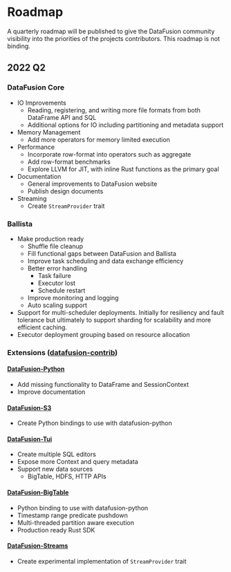 <!---
  Licensed to the Apache Software Foundation (ASF) under one
  or more contributor license agreements.  See the NOTICE file
  distributed with this work for additional information
  regarding copyright ownership.  The ASF licenses this file
  to you under the Apache License, Version 2.0 (the
  "License"); you may not use this file except in compliance
  with the License.  You may obtain a copy of the License at

    http://www.apache.org/licenses/LICENSE-2.0

  Unless required by applicable law or agreed to in writing,
  software distributed under the License is distributed on an
  "AS IS" BASIS, WITHOUT WARRANTIES OR CONDITIONS OF ANY
  KIND, either express or implied.  See the License for the
  specific language governing permissions and limitations
  under the License.
-->

# Roadmap

A quarterly roadmap will be published to give the DataFusion community visibility into the priorities of the projects contributors. This roadmap is not binding.

## 2022 Q2

### DataFusion Core

- IO Improvements
  - Reading, registering, and writing more file formats from both DataFrame API and SQL
  - Additional options for IO including partitioning and metadata support
- Memory Management
  - Add more operators for memory limited execution
- Performance
  - Incorporate row-format into operators such as aggregate
  - Add row-format benchmarks
  - Explore LLVM for JIT, with inline Rust functions as the primary goal
- Documentation
  - General improvements to DataFusion website
  - Publish design documents
- Streaming
  - Create `StreamProvider` trait

### Ballista

- Make production ready
  - Shuffle file cleanup
  - Fill functional gaps between DataFusion and Ballista
  - Improve task scheduling and data exchange efficiency
  - Better error handling
    - Task failure
    - Executor lost
    - Schedule restart
  - Improve monitoring and logging
  - Auto scaling support
- Support for multi-scheduler deployments. Initially for resiliency and fault tolerance but ultimately to support sharding for scalability and more efficient caching.
- Executor deployment grouping based on resource allocation

### Extensions ([datafusion-contrib](https://github.com/datafusion-contrib]))

#### [DataFusion-Python](https://github.com/datafusion-contrib/datafusion-python)

- Add missing functionality to DataFrame and SessionContext
- Improve documentation

#### [DataFusion-S3](https://github.com/datafusion-contrib/datafusion-objectstore-s3)

- Create Python bindings to use with datafusion-python

#### [DataFusion-Tui](https://github.com/datafusion-contrib/datafusion-tui)

- Create multiple SQL editors
- Expose more Context and query metadata
- Support new data sources
  - BigTable, HDFS, HTTP APIs

#### [DataFusion-BigTable](https://github.com/datafusion-contrib/datafusion-bigtable)

- Python binding to use with datafusion-python
- Timestamp range predicate pushdown
- Multi-threaded partition aware execution
- Production ready Rust SDK

#### [DataFusion-Streams](https://github.com/datafusion-contrib/datafusion-streams)

- Create experimental implementation of `StreamProvider` trait
